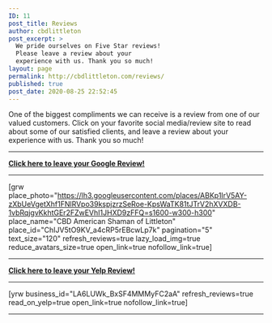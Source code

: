 ```yaml
---
ID: 11
post_title: Reviews
author: cbdlittleton
post_excerpt: >
  We pride ourselves on Five Star reviews!
  Please leave a review about your
  experience with us. Thank you so much!
layout: page
permalink: http://cbdlittleton.com/reviews/
published: true
post_date: 2020-08-25 22:52:45
---
```

<!-- wp:paragraph -->
<p>One of the biggest compliments we can receive is a review from one of our valued customers. Click on your favorite social media/review site to read about some of our satisfied clients, and leave a review about your experience with us. Thank you so much!</p>
<!-- /wp:paragraph -->

<!-- wp:separator {"className":"is-style-default"} -->
<hr class="wp-block-separator is-style-default"/>
<!-- /wp:separator -->

<!-- wp:paragraph -->
<p><a href="https://maps.google.com/?cid=13377674189025352255"><strong>Click here to leave your Google Review!</strong></a></p>
<!-- /wp:paragraph -->

<!-- wp:separator -->
<hr class="wp-block-separator"/>
<!-- /wp:separator -->

<!-- wp:shortcode -->
[grw place_photo="https://lh3.googleusercontent.com/places/ABKp1IrV5AY-zXbUeVgetXhf1FNlRVpo39kspjzrzSeRoe-KpsWaTK81tJTrV2hXVXDB-1vbRqjgvKkhtGEr2FZwEVhI1JHXD9zFFQ=s1600-w300-h300" place_name="CBD American Shaman of Littleton" place_id="ChIJV5tO9KV_a4cRP5rEBcwLp7k" pagination="5" text_size="120" refresh_reviews=true lazy_load_img=true reduce_avatars_size=true open_link=true nofollow_link=true]
<!-- /wp:shortcode -->

<!-- wp:separator {"className":"is-style-default"} -->
<hr class="wp-block-separator is-style-default"/>
<!-- /wp:separator -->

<!-- wp:paragraph -->
<p><a href="https://www.yelp.com/biz/cbd-american-shaman-of-littleton-littleton"><strong>Click here to leave your Yelp Review!</strong></a></p>
<!-- /wp:paragraph -->

<!-- wp:separator -->
<hr class="wp-block-separator"/>
<!-- /wp:separator -->

<!-- wp:shortcode -->
[yrw business_id="LA6LUWk_BxSF4MMMyFC2aA" refresh_reviews=true read_on_yelp=true open_link=true nofollow_link=true]
<!-- /wp:shortcode -->

<!-- wp:separator -->
<hr class="wp-block-separator"/>
<!-- /wp:separator -->